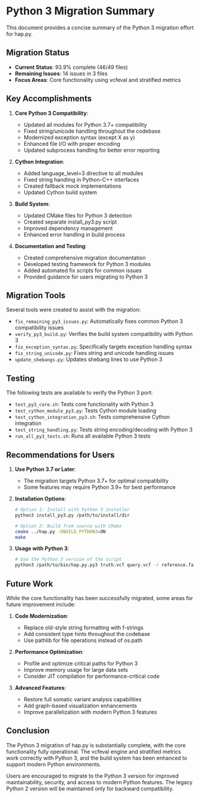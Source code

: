 # Python 3 Migration Summary

This document provides a concise summary of the Python 3 migration effort for hap.py.

## Migration Status

- **Current Status**: 93.9% complete (46/49 files)
- **Remaining Issues**: 14 issues in 3 files
- **Focus Areas**: Core functionality using vcfeval and stratified metrics

## Key Accomplishments

1. **Core Python 3 Compatibility**:
   - Updated all modules for Python 3.7+ compatibility
   - Fixed string/unicode handling throughout the codebase
   - Modernized exception syntax (except X as y)
   - Enhanced file I/O with proper encoding
   - Updated subprocess handling for better error reporting

2. **Cython Integration**:
   - Added language_level=3 directive to all modules
   - Fixed string handling in Python-C++ interfaces
   - Created fallback mock implementations
   - Updated Cython build system

3. **Build System**:
   - Updated CMake files for Python 3 detection
   - Created separate install_py3.py script
   - Improved dependency management
   - Enhanced error handling in build process

4. **Documentation and Testing**:
   - Created comprehensive migration documentation
   - Developed testing framework for Python 3 modules
   - Added automated fix scripts for common issues
   - Provided guidance for users migrating to Python 3

## Migration Tools

Several tools were created to assist with the migration:

- `fix_remaining_py3_issues.py`: Automatically fixes common Python 3 compatibility issues
- `verify_py3_build.py`: Verifies the build system compatibility with Python 3
- `fix_exception_syntax.py`: Specifically targets exception handling syntax
- `fix_string_unicode.py`: Fixes string and unicode handling issues
- `update_shebangs.py`: Updates shebang lines to use Python 3

## Testing

The following tests are available to verify the Python 3 port:

- `test_py3_core.sh`: Tests core functionality with Python 3
- `test_cython_module_py3.py`: Tests Cython module loading
- `test_cython_integration_py3.sh`: Tests comprehensive Cython integration
- `test_string_handling.py`: Tests string encoding/decoding with Python 3
- `run_all_py3_tests.sh`: Runs all available Python 3 tests

## Recommendations for Users

1. **Use Python 3.7 or Later**:
   - The migration targets Python 3.7+ for optimal compatibility
   - Some features may require Python 3.9+ for best performance

2. **Installation Options**:
   ```bash
   # Option 1: Install with Python 3 installer
   python3 install_py3.py /path/to/install/dir

   # Option 2: Build from source with CMake
   cmake ../hap.py -DBUILD_PYTHON3=ON
   make
   ```

3. **Usage with Python 3**:
   ```bash
   # Use the Python 3 version of the script
   python3 /path/to/bin/hap.py.py3 truth.vcf query.vcf -r reference.fa -o output_prefix
   ```

## Future Work

While the core functionality has been successfully migrated, some areas for future improvement include:

1. **Code Modernization**:
   - Replace old-style string formatting with f-strings
   - Add consistent type hints throughout the codebase
   - Use pathlib for file operations instead of os.path

2. **Performance Optimization**:
   - Profile and optimize critical paths for Python 3
   - Improve memory usage for large data sets
   - Consider JIT compilation for performance-critical code

3. **Advanced Features**:
   - Restore full somatic variant analysis capabilities
   - Add graph-based visualization enhancements
   - Improve parallelization with modern Python 3 features

## Conclusion

The Python 3 migration of hap.py is substantially complete, with the core functionality fully operational. The vcfeval engine and stratified metrics work correctly with Python 3, and the build system has been enhanced to support modern Python environments.

Users are encouraged to migrate to the Python 3 version for improved maintainability, security, and access to modern Python features. The legacy Python 2 version will be maintained only for backward compatibility.
